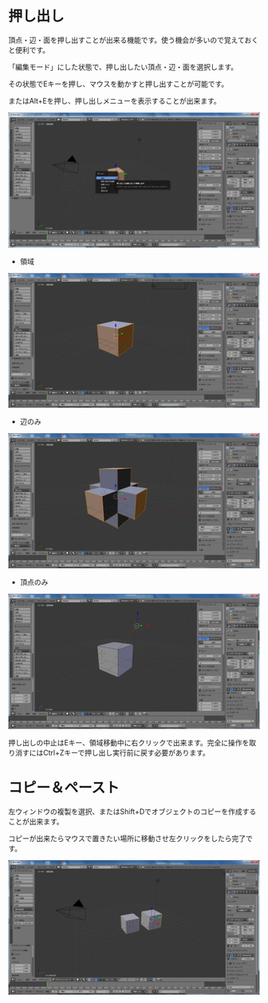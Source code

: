 # 押し出し

頂点・辺・面を押し出すことが出来る機能です。使う機会が多いので覚えておくと便利です。

「編集モード」にした状態で、押し出したい頂点・辺・面を選択します。

その状態でEキーを押し、マウスを動かすと押し出すことが可能です。

またはAlt+Eを押し、押し出しメニューを表示することが出来ます。

![](/assets/tool1.png)

* 領域

![](/assets/tool2.png)

* 辺のみ

![](/assets/tool3.png)

* 頂点のみ

![](/assets/tool4.png)

押し出しの中止はEキー、領域移動中に右クリックで出来ます。完全に操作を取り消すにはCtrl+Zキーで押し出し実行前に戻す必要があります。



# コピー＆ペースト

左ウィンドウの複製を選択、またはShift+Dでオブジェクトのコピーを作成することが出来ます。

コピーが出来たらマウスで置きたい場所に移動させ左クリックをしたら完了です。

![](/assets/tool5.png)

